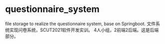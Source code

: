 # questionnaire_system
file storage to realize the questionnaire system, base on Springboot. 
文件系统实现问卷系统，SCUT2021软件开发实训。
4人小组，2前端2后端。这是后端部分。
